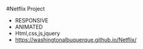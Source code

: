 #Netflix Project 
- RESPONSIVE
- ANIMATED
- Html,css,js,jquery
- https://washingtonalbuquerque.github.io/Netflix/
